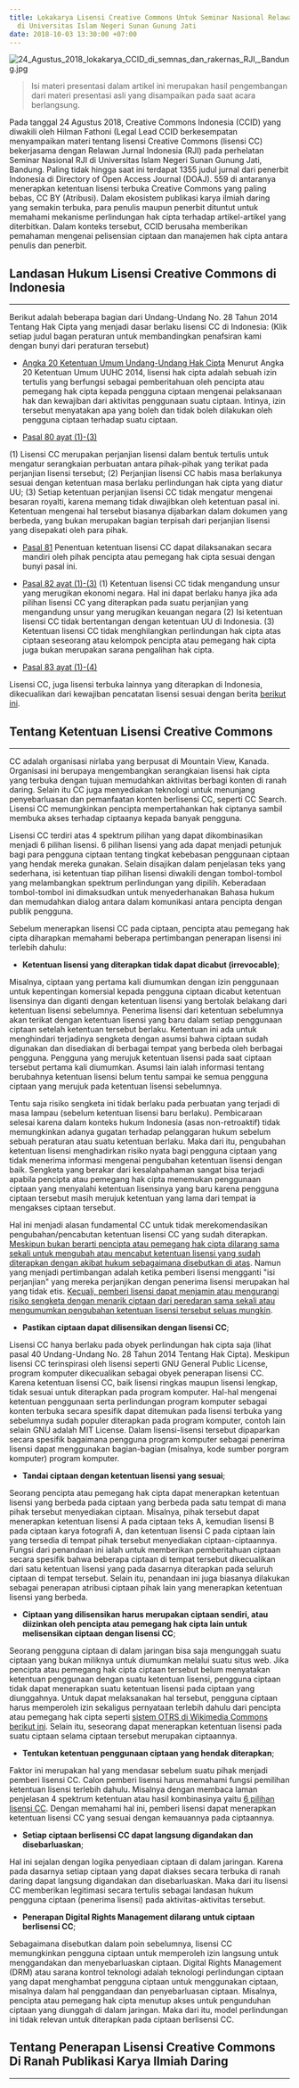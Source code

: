 ```yaml
---
title: Lokakarya Lisensi Creative Commons Untuk Seminar Nasional Relawan Jurnal Indonesia
  di Universitas Islam Negeri Sunan Gunung Jati
date: 2018-10-03 13:30:00 +07:00
---
```


![24_Agustus_2018_lokakarya_CCID_di_semnas_dan_rakernas_RJI,_Bandung.jpg](/uploads/24_Agustus_2018_lokakarya_CCID_di_semnas_dan_rakernas_RJI,_Bandung.jpg)

> Isi materi presentasi dalam artikel ini merupakan hasil pengembangan dari materi presentasi asli yang disampaikan pada saat acara berlangsung.

Pada tanggal 24 Agustus 2018, Creative Commons Indonesia (CCID) yang diwakili oleh Hilman Fathoni (Legal Lead CCID berkesempatan menyampaikan materi tentang lisensi Creative Commons (lisensi CC) bekerjasama dengan Relawan Jurnal Indonesia (RJI) pada perhelatan Seminar Nasional RJI di Universitas Islam Negeri Sunan Gunung Jati, Bandung. Paling tidak hingga saat ini terdapat 1355 judul jurnal dari penerbit Indonesia di Directory of Open Access Journal (DOAJ). 559 di antaranya menerapkan ketentuan lisensi terbuka Creative Commons yang paling bebas, CC BY (Atribusi). Dalam ekosistem publikasi karya ilmiah daring yang semakin terbuka, para penulis maupun penerbit dituntut untuk memahami mekanisme perlindungan hak cipta terhadap artikel-artikel yang diterbitkan. Dalam konteks tersebut, CCID berusaha memberikan pemahaman mengenai pelisensian ciptaan dan manajemen hak cipta antara penulis dan penerbit.

## **Landasan Hukum Lisensi Creative Commons di Indonesia**

---

Berikut adalah beberapa bagian dari Undang-Undang No. 28 Tahun 2014 Tentang Hak Cipta yang menjadi dasar berlaku lisensi CC di Indonesia: (Klik setiap judul bagan peraturan untuk membandingkan penafsiran kami dengan bunyi dari peraturan tersebut)

*  [Angka 20 Ketentuan Umum Undang-Undang Hak Cipta](https://id.wikisource.org/wiki/Halaman%3AUU_No._28_Tahun_2014.djvu/4)
   Menurut Angka 20 Ketentuan Umum UUHC 2014, lisensi hak cipta adalah sebuah izin tertulis yang berfungsi sebagai pemberitahuan oleh pencipta atau pemegang hak cipta kepada pengguna ciptaan mengenai pelaksanaan hak dan kewajiban dari aktivitas penggunaan suatu ciptaan. Intinya, izin tersebut menyatakan apa yang boleh dan tidak boleh dilakukan oleh pengguna ciptaan terhadap suatu ciptaan.

* [Pasal 80 ayat (1)-(3)](https://id.wikisource.org/wiki/Halaman%3AUU_No._28_Tahun_2014.djvu/36)

(1) Lisensi CC merupakan perjanjian lisensi dalam bentuk tertulis untuk mengatur serangkaian perbuatan antara pihak-pihak yang terikat pada perjanjian lisensi tersebut;
(2) Perjanjian lisensi CC habis masa berlakunya sesuai dengan ketentuan masa berlaku perlindungan hak cipta yang diatur UU;
(3) Setiap ketentuan perjanjian lisensi CC tidak mengatur mengenai besaran royalti, karena memang tidak diwajibkan oleh ketentuan pasal ini. Ketentuan mengenai hal tersebut biasanya dijabarkan dalam dokumen yang berbeda, yang bukan merupakan bagian terpisah dari perjanjian lisensi yang disepakati oleh para pihak.

* [Pasal 81](https://id.wikisource.org/wiki/Halaman%3AUU_No._28_Tahun_2014.djvu/36)
Penentuan ketentuan lisensi CC dapat dilaksanakan secara mandiri oleh pihak pencipta atau pemegang hak cipta sesuai dengan bunyi pasal ini. 

* [Pasal 82 ayat (1)-(3)](https://id.wikisource.org/wiki/Halaman%3AUU_No._28_Tahun_2014.djvu/37)
(1) Ketentuan lisensi CC tidak mengandung unsur yang merugikan ekonomi negara. Hal ini dapat berlaku hanya jika ada pilihan lisensi CC yang diterapkan pada suatu perjanjian yang mengandung unsur yang merugikan keuangan negara
(2) Isi ketentuan lisensi CC tidak bertentangan dengan ketentuan UU di Indonesia.
(3) Ketentuan lisensi CC tidak menghilangkan perlindungan hak cipta atas ciptaan seseorang atau kelompok pencipta atau pemegang hak cipta juga bukan merupakan sarana pengalihan hak cipta.

* [Pasal 83 ayat (1)-(4)](https://id.wikisource.org/wiki/Halaman%3AUU_No._28_Tahun_2014.djvu/37)

Lisensi CC, juga lisensi terbuka lainnya yang diterapkan di Indonesia, dikecualikan dari kewajiban pencatatan lisensi sesuai dengan berita [berikut ini](https://creativecommons.org/2016/11/28/making-creative-commons-licensing-work-indonesia/).

## **Tentang Ketentuan Lisensi Creative Commons**

---

CC adalah organisasi nirlaba yang berpusat di Mountain View, Kanada. Organisasi ini berupaya mengembangkan serangkaian lisensi hak cipta yang terbuka dengan tujuan memudahkan aktivitas berbagi konten di ranah daring. Selain itu CC juga menyediakan teknologi untuk menunjang penyebarluasan dan pemanfaatan konten berlisensi CC, seperti CC Search. Lisensi CC memungkinkan pencipta mempertahankan hak ciptanya sambil membuka akses terhadap ciptaanya kepada banyak pengguna.

Lisensi CC terdiri atas 4 spektrum pilihan yang dapat dikombinasikan menjadi 6 pilihan lisensi. 6 pilihan lisensi yang ada dapat menjadi petunjuk bagi para pengguna ciptaan tentang tingkat kebebasan penggunaan ciptaan yang hendak mereka gunakan. Selain disajikan dalam penjelasan teks yang sederhana, isi ketentuan tiap pilihan lisensi diwakili dengan tombol-tombol yang melambangkan spektrum perlindungan yang dipilih. Keberadaan tombol-tombol ini dimaksudkan untuk menyederhanakan Bahasa hukum dan memudahkan dialog antara dalam komunikasi antara pencipta dengan publik pengguna.

Sebelum menerapkan lisensi CC pada ciptaan, pencipta atau pemegang hak cipta diharapkan memahami beberapa pertimbangan penerapan lisensi ini terlebih dahulu: 

* **Ketentuan lisensi yang diterapkan tidak dapat dicabut (irrevocable)**;

Misalnya, ciptaan yang pertama kali diumumkan dengan izin penggunaan untuk kepentingan komersial kepada pengguna ciptaan dicabut ketentuan lisensinya dan diganti dengan ketentuan lisensi yang bertolak belakang dari ketentuan lisensi sebelumnya. Penerima lisensi dari ketentuan sebelumnya akan terikat dengan ketentuan lisensi yang baru dalam setiap penggunaan ciptaan setelah ketentuan tersebut berlaku. Ketentuan ini ada untuk menghindari terjadinya sengketa dengan asumsi bahwa ciptaan sudah digunakan dan disediakan di berbagai tempat yang berbeda oleh berbagai pengguna. Pengguna yang merujuk ketentuan lisensi pada saat ciptaan tersebut pertama kali diumumkan. Asumsi lain ialah informasi tentang berubahnya ketentuan lisensi belum tentu sampai ke semua pengguna ciptaan yang merujuk pada ketentuan lisensi sebelumnya.

Tentu saja risiko sengketa ini tidak berlaku pada perbuatan yang terjadi di masa lampau (sebelum ketentuan lisensi baru berlaku). Pembicaraan selesai karena dalam konteks hukum Indonesia (asas non-retroaktif) tidak memungkinkan adanya gugatan terhadap pelanggaran hukum sebelum sebuah peraturan atau suatu ketentuan berlaku. Maka dari itu, pengubahan ketentuan lisensi menghadirkan risiko nyata bagi pengguna ciptaan yang tidak menerima informasi mengenai pengubahan ketentuan lisensi dengan baik. Sengketa yang berakar dari kesalahpahaman sangat bisa terjadi apabila pencipta atau pemegang hak cipta menemukan penggunaan ciptaan yang menyalahi ketentuan lisensinya yang baru karena pengguna ciptaan tersebut masih merujuk ketentuan yang lama dari tempat ia mengakses ciptaan tersebut.

Hal ini menjadi alasan fundamental CC untuk tidak merekomendasikan pengubahan/pencabutan ketentuan lisensi CC yang sudah diterapkan. [Meskipun bukan berarti pencipta atau pemegang hak cipta dilarang sama sekali untuk mengubah atau mencabut ketentuan lisensi yang sudah diterapkan dengan akibat hukum sebagaimana disebutkan di atas](https://creativecommons.org/2008/10/27/on-verifying-the-commons/). Namun yang menjadi pertimbangan adalah ketika pemberi lisensi mengganti "isi perjanjian" yang mereka perjanjikan dengan penerima lisensi merupakan hal yang tidak etis. [Kecuali, pemberi lisensi dapat menjamin atau mengurangi risiko sengketa dengan menarik ciptaan dari peredaran sama sekali atau mengumumkan pengubahan ketentuan lisensi tersebut seluas mungkin](https://creativecommons.org/faq/#what-if-i-change-my-mind-about-using-a-cc-license).

* **Pastikan ciptaan dapat dilisensikan dengan lisensi CC**;

Lisensi CC hanya berlaku pada obyek perlindungan hak cipta saja (lihat pasal 40 Undang-Undang No. 28 Tahun 2014 Tentang Hak Cipta). Meskipun lisensi CC terinspirasi oleh lisensi seperti GNU General Public License, program komputer dikecualikan sebagai obyek penerapan lisensi CC. Karena ketentuan lisensi CC, baik lisensi ringkas maupun lisensi lengkap, tidak sesuai untuk diterapkan pada program komputer. Hal-hal mengenai ketentuan penggunaan serta perlindungan program komputer sebagai konten terbuka secara spesifik dapat ditemukan pada lisensi terbuka yang sebelumnya sudah populer diterapkan pada program komputer, contoh lain selain GNU adalah MIT License. Dalam lisensi-lisensi tersebut dipaparkan secara spesifik bagaimana pengguna program komputer sebagai penerima lisensi dapat menggunakan bagian-bagian (misalnya, kode sumber porgram komputer) program komputer.

* **Tandai ciptaan dengan ketentuan lisensi yang sesuai**;

Seorang pencipta atau pemegang hak cipta dapat menerapkan ketentuan lisensi yang berbeda pada ciptaan yang berbeda pada satu tempat di mana pihak tersebut menyediakan ciptaan. Misalnya, pihak tersebut dapat menerapkan ketentuan lisensi A pada ciptaan teks A, kemudian lisensi B pada ciptaan karya fotografi A, dan ketentuan lisensi C pada ciptaan lain yang tersedia di tempat pihak tersebut menyediakan ciptaan-ciptaannya. Fungsi dari penandaan ini ialah untuk memberikan pemberitahuan ciptaan secara spesifik bahwa beberapa ciptaan di tempat tersebut dikecualikan dari satu ketentuan lisensi yang pada dasarnya diterapkan pada seluruh ciptaan di tempat tersebut. Selain itu, penandaan ini juga biasanya dilakukan sebagai penerapan atribusi ciptaan pihak lain yang menerapkan ketentuan lisensi yang berbeda.

* **Ciptaan yang dilisensikan harus merupakan ciptaan sendiri, atau diizinkan oleh pencipta atau pemegang hak cipta lain untuk melisensikan ciptaan dengan lisensi CC**;

Seorang pengguna ciptaan di dalam jaringan bisa saja mengunggah suatu ciptaan yang bukan miliknya untuk diumumkan melalui suatu situs web. Jika pencipta atau pemegang hak cipta ciptaan tersebut belum menyatakan ketentuan penggunaan dengan suatu ketentuan lisensi, pengguna ciptaan tidak dapat menerapkan suatu ketentuan lisensi pada ciptaan yang diunggahnya. Untuk dapat melaksanakan hal tersebut, pengguna ciptaan harus memperoleh izin sekaligus pernyataan terlebih dahulu dari pencipta atau pemegang hak cipta seperti [sistem OTRS di Wikimedia Commons berikut ini](https://commons.wikimedia.org/wiki/Commons:OTRS). Selain itu, seseorang dapat menerapkan ketentuan lisensi pada suatu ciptaan selama ciptaan tersebut merupakan ciptaannya.

* **Tentukan ketentuan penggunaan ciptaan yang hendak diterapkan**;

Faktor ini merupakan hal yang mendasar sebelum suatu pihak menjadi pemberi lisensi CC. Calon pemberi lisensi harus memahami fungsi pemilihan ketentuan lisensi terlebih dahulu. Misalnya dengan membaca laman penjelasan 4 spektrum ketentuan atau hasil kombinasinya yaitu [6 pilihan lisensi CC](http://creativecommons.or.id/lisensi-cc-bahasa-indonesia/). Dengan memahami hal ini, pemberi lisensi dapat menerapkan ketentuan lisensi CC yang sesuai dengan kemauannya pada ciptaannya.

* **Setiap ciptaan berlisensi CC dapat langsung digandakan dan disebarluaskan**;

Hal ini sejalan dengan logika penyediaan ciptaan di dalam jaringan. Karena pada dasarnya setiap ciptaan yang dapat diakses secara terbuka di ranah daring dapat langsung digandakan dan disebarluaskan. Maka dari itu lisensi CC memberikan legitimasi secara tertulis sebagai landasan hukum pengguna ciptaan (penerima lisensi) pada aktivitas-aktivitas tersebut.

* **Penerapan Digital Rights Management dilarang untuk ciptaan berlisensi CC**;

Sebagaimana disebutkan dalam poin sebelumnya, lisensi CC memungkinkan pengguna ciptaan untuk memperoleh izin langsung untuk menggandakan dan menyebarluaskan ciptaan.  Digital Rights Management (DRM) atau sarana kontrol teknologi adalah teknologi perlindungan ciptaan yang dapat menghambat pengguna ciptaan untuk menggunakan ciptaan, misalnya dalam hal penggandaan dan penyebarluasan ciptaan. Misalnya, pencipta atau pemegang hak cipta menutup akses untuk pengunduhan ciptaan yang diunggah di dalam jaringan.  Maka dari itu, model perlindungan  ini tidak relevan untuk diterapkan pada ciptaan berlisensi CC.



## **Tentang Penerapan Lisensi Creative Commons Di Ranah Publikasi Karya Ilmiah Daring**

---